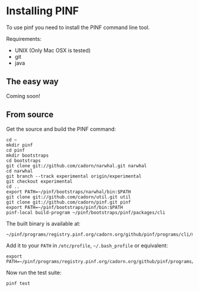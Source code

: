 
Installing PINF
===============

To use pinf you need to install the PINF command line tool.

Requirements:

  * UNIX (Only Mac OSX is tested)
  * git
  * java


The easy way
------------

Coming soon!


From source
-----------

Get the source and build the PINF command:

    cd ~
    mkdir pinf
    cd pinf
    mkdir bootstraps
    cd bootstraps
    git clone git://github.com/cadorn/narwhal.git narwhal
    cd narwhal
    git branch --track experimental origin/experimental
    git checkout experimental
    cd ..
    export PATH=~/pinf/bootstraps/narwhal/bin:$PATH
    git clone git://github.com/cadorn/util.git util
    git clone git://github.com/cadorn/pinf.git pinf
    export PATH=~/pinf/bootstraps/pinf/bin:$PATH
    pinf-local build-program ~/pinf/bootstraps/pinf/packages/cli

The built binary is available at:

    ~/pinf/programs/registry.pinf.org/cadorn.org/github/pinf/programs/cli/master/bin/pinf

Add it to your `PATH` in `/etc/profile`, `~/.bash_profile` or equivalent:

    export PATH=~/pinf/programs/registry.pinf.org/cadorn.org/github/pinf/programs/cli/master/bin:$PATH

Now run the test suite:

    pinf test
